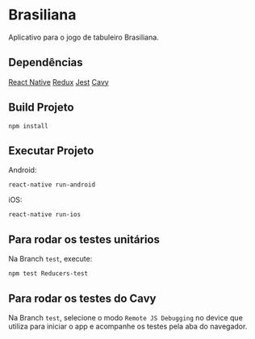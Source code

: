 # Brasiliana
Aplicativo para o jogo de tabuleiro Brasiliana.

## Dependências

[React Native](https://facebook.github.io/react-native/)
[Redux](https://redux.js.org/)
[Jest](https://jestjs.io/)
[Cavy](https://github.com/pixielabs/cavy)

## Build Projeto

```
npm install
```

## Executar Projeto


Android:
```
react-native run-android
```

iOS:
```
react-native run-ios
```

## Para rodar os testes unitários

Na Branch `test`, execute:

```
npm test Reducers-test 
```

## Para rodar os testes do Cavy

Na Branch `test`, selecione o modo `Remote JS Debugging` no device que utiliza para iniciar o app e acompanhe os testes pela aba do navegador.
